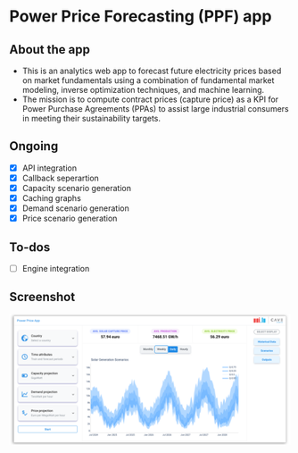 # Power Price Forecasting (PPF) app

## About the app

- This is an analytics web app to forecast future electricity prices based on market fundamentals using a combination of fundamental market modeling, inverse optimization techniques, and machine learning.
- The mission is to compute contract prices (capture price) as a KPI for Power Purchase Agreements (PPAs) to assist large industrial consumers in meeting their sustainability targets.

## Ongoing
- [x] API integration
- [x] Callback seperartion
- [x] Capacity scenario generation
- [x] Caching graphs
- [x] Demand scenario generation
- [x] Price scenario generation

## To-dos

- [ ] Engine integration

## Screenshot

![plot](./statics/screenshot.png)

